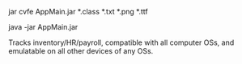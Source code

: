 jar cvfe AppMain.jar *.class *.txt *.png *.ttf

java -jar AppMain.jar

Tracks inventory/HR/payroll, compatible with all computer OSs, and emulatable on all other devices of any OSs.
